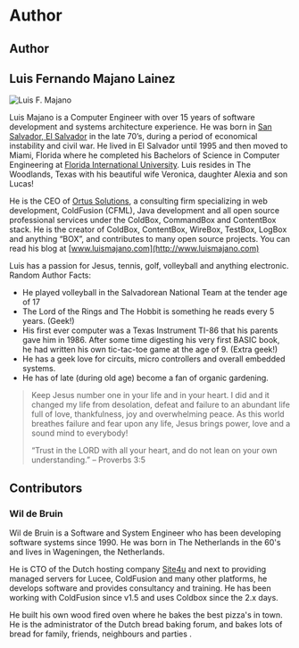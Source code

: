# Author

## Author

## Luis Fernando Majano Lainez <a href="#luis-fernando-majano-lainez" id="luis-fernando-majano-lainez"></a>

![Luis F. Majano](https://gblobscdn.gitbook.com/assets%2F-LA-UVvPgjhMENW3Vxyw%2F-Lp--EWtp3xjxml3GK\_1%2F-Lp-0mh7rFCs1esEicGW%2Fassets--LA-UVvG0NM7NpDzssBL--Lk6BFGIHo1oV7R83\_YL--Lk6D1zW4YSdITH86ZYX-Luis%20F%20Majano.jpg?alt=media\&token=83e7ce80-a533-4f83-b750-2f75cf833229)

Luis Majano is a Computer Engineer with over 15 years of software development and systems architecture experience. He was born in [San Salvador, El Salvador](http://en.wikipedia.org/wiki/El\_Salvador) in the late 70’s, during a period of economical instability and civil war. He lived in El Salvador until 1995 and then moved to Miami, Florida where he completed his Bachelors of Science in Computer Engineering at [Florida International University](http://fiu.edu). Luis resides in The Woodlands, Texas with his beautiful wife Veronica, daughter Alexia and son Lucas!

He is the CEO of [Ortus Solutions](http://www.ortussolutions.com), a consulting firm specializing in web development, ColdFusion (CFML), Java development and all open source professional services under the ColdBox, CommandBox and ContentBox stack. He is the creator of ColdBox, ContentBox, WireBox, TestBox, LogBox and anything “BOX”, and contributes to many open source projects. You can read his blog at [www.luismajano.com](http://www.luismajano.com)

Luis has a passion for Jesus, tennis, golf, volleyball and anything electronic. Random Author Facts:

* He played volleyball in the Salvadorean National Team at the tender age of 17
* The Lord of the Rings and The Hobbit is something he reads every 5 years. (Geek!)
* His first ever computer was a Texas Instrument TI-86 that his parents gave him in 1986. After some time digesting his very first BASIC book, he had written his own tic-tac-toe game at the age of 9. (Extra geek!)
* He has a geek love for circuits, micro controllers and overall embedded systems.
* He has of late (during old age) become a fan of organic gardening.

> Keep Jesus number one in your life and in your heart. I did and it changed my life from desolation, defeat and failure to an abundant life full of love, thankfulness, joy and overwhelming peace. As this world breathes failure and fear upon any life, Jesus brings power, love and a sound mind to everybody!
>
> “Trust in the LORD with all your heart, and do not lean on your own understanding.” – Proverbs 3:5

## Contributors <a href="#contributors" id="contributors"></a>

### Wil de Bruin <a href="#will-de-bruin" id="will-de-bruin"></a>

Wil de Bruin is a Software and System Engineer who has been developing software systems since 1990. He was born in The Netherlands in the 60's and lives in Wageningen, the Netherlands.

He is CTO of the Dutch hosting company [Site4u](https://www.site4u.nl) and next to providing managed servers for Lucee, ColdFusion and many other platforms, he develops software and provides consultancy and training. He has been working with ColdFusion since v1.5 and uses Coldbox since the 2.x days.

He built his own wood fired oven where he bakes the best pizza's in town. He is the administrator of the Dutch bread baking forum, and bakes lots of bread for family, friends, neighbours and parties .
